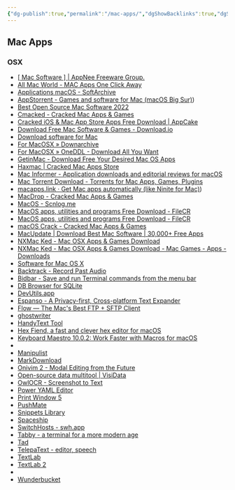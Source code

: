 ```yaml
---
{"dg-publish":true,"permalink":"/mac-apps/","dgShowBacklinks":true,"dgShowLocalGraph":true}
---
```



## Mac Apps

### OSX

- [[ Mac Software ] | AppNee Freeware Group.](https://appnee.com/category/mac-software)
- [All Mac World - MAC Apps One Click Away](https://allmacworld.com/)
- [Applications macOS - SoftArchive](https://sanet.st/applications/filter/page-1?subcategory%5B0%5D=mac-software)
- [AppStorrent - Games and software for Mac (macOS Big Sur)](macOS%20Big%20Sur))
- [Best Open Source Mac Software 2022](https://sourceforge.net/directory/os:mac/)
- [Cmacked - Cracked Mac Apps & Games](https://apps.cmacked.com/)
- [Cracked iOS & Mac App Store Apps Free Download | AppCake](https://www.iphonecake.com/)
- [Download Free Mac Software & Games - Download.io](https://www.download.io/mac/)
- [Download software for Mac](https://en.softonic.com/mac)
- [For MacOSX » Downarchive](https://downarchive.org/software/for-macosx)
- [For MacOSX » OneDDL - Download All You Want](https://oneddl.org/software/for-macosx/)
- [GetinMac - Download Free Your Desired Mac OS Apps](https://getinmac.com/)
- [Haxmac | Cracked Mac Apps Store](https://haxmac.cc/)
- [Mac Informer - Application downloads and editorial reviews for macOS](https://macdownload.informer.com/)
- [Mac Torrent Download - Torrents for Mac Apps, Games, Plugins](https://mac-torrent-download.net/)
- [macapps.link · Get Mac apps automatically (like Ninite for Mac)](like%20Ninite%20for%20Mac))
- [MacDrop - Cracked Mac Apps & Games](https://macdrop.net/)
- [MacOS - Scnlog.me](https://scnlog.me/apps/macos)
- [MacOS apps, utilities and programs Free Download - FileCR](https://filecr.com/macos?id=260042742353)
- [MacOS apps, utilities and programs Free Download - FileCR](https://filecr.com/macos?id=182231459338)
- [macOS Crack - Cracked Mac Apps & Games](https://macbff.com/page/2)
- [MacUpdate | Download Best Mac Software | 30,000+ Free Apps](https://www.macupdate.com/)
- [NXMac Ked - Mac OSX Apps & Games Download](https://nxmac.com/)
- [NXMac Ked - Mac OSX Apps & Games Download - Mac Games - Apps - Downloads](https://nxmac.com/main/)
- [Software for Mac OS X](https://audioz.download/software/mac/)
- [‎Backtrack - Record Past Audio](https://apps.apple.com/us/app/backtrack-record-past-audio/id1477089520?mt=12)
- [Bidbar - Save and run Terminal commands from the menu bar](https://www.getbidbar.com/)
- [DB Browser for SQLite](https://sqlitebrowser.org/)
- [‎DevUtils.app](https://apps.apple.com/us/app/devutils-app/id1533756032?mt=12)
- [Espanso - A Privacy-first, Cross-platform Text Expander](https://espanso.org/)
- [Flow — The Mac's Best FTP + SFTP Client](http://fivedetails.com/flow/)
- [ghostwriter](https://wereturtle.github.io/ghostwriter)
- [‎HandyText Tool](https://apps.apple.com/us/app/handytext-tool/id1596294097?mt=12)
- [Hex Fiend, a fast and clever hex editor for macOS](https://hexfiend.com/)
- [Keyboard Maestro 10.0.2: Work Faster with Macros for macOS](https://www.keyboardmaestro.com/main/)
- [](http://www.mactechnologies.com/index.php?page=downloads#regexrx)
- [Manipulist](https://apps.apple.com/gb/app/manipulist/id1577983405)
- [‎MarkDownload](https://apps.apple.com/us/app/markdownload/id1554029832?mt=12)
- [Onivim 2 - Modal Editing from the Future](https://www.onivim.io/)
- [Open-source data multitool | VisiData](https://www.visidata.org/)
- [‎OwlOCR - Screenshot to Text](https://apps.apple.com/us/app/owlocr-screenshot-to-text/id1499181666?mt=12)
- [‎Power YAML Editor](https://apps.apple.com/us/app/power-yaml-editor/id1565766176?mt=12)
- [Print Window 5](http://www.searchwaresolutions.com/)
- [PushMate](https://pushmate.app/)
- [‎Snippets Library](https://apps.apple.com/us/app/snippets-library/id1585687204?mt=12)
- [Spaceship](https://spaceship-prompt.sh/)
- [SwitchHosts - swh.app](https://swh.app/)
- [Tabby - a terminal for a more modern age](https://tabby.sh/)
- [Tad](https://www.tadviewer.com/)
- [‎TelepaText - editor, speech](https://apps.apple.com/us/app/telepatext-editor-speech/id908007516?mt=12)
- [‎TextLab](https://apps.apple.com/us/app/textlab/id1024903185?mt=12)
- [‎TextLab 2](https://apps.apple.com/us/app/textlab-2/id1582888285?mt=12)
- [](https://ueli.app/#/)
- [‎Wunderbucket](https://apps.apple.com/us/app/wunderbucket/id1545630520?mt=12)